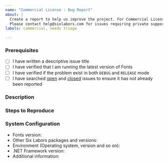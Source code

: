 ```yaml
---
name: "Commercial License : Bug Report"
about: |
  Create a report to help us improve the project. For Commercial License holders only.
  Please contact help@sixlabors.com for issues requiring private support. 
labels: commercial, needs triage

---
```



### Prerequisites

- [ ] I have written a descriptive issue title
- [ ] I have verified that I am running the latest version of Fonts
- [ ] I have verified if the problem exist in both `DEBUG` and `RELEASE` mode
- [ ] I have searched [open](https://github.com/SixLabors/Fonts/issues) and [closed](https://github.com/SixLabors/Fonts/issues?q=is%3Aissue+is%3Aclosed) issues to ensure it has not already been reported

### Description
<!-- A description of the bug or feature -->

### Steps to Reproduce
<!-- List of steps, sample code, failing test or link to a project that reproduces the behavior -->

### System Configuration
<!-- Tell us about the environment where you are experiencing the bug -->

- Fonts version:
- Other Six Labors packages and versions:
- Environment (Operating system, version and so on):
- .NET Framework version:
- Additional information:

<!-- Thanks for reporting the issue to Fonts! -->
